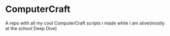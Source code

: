 # ComputerCraft
A repo with all my cool ComputerCraft scripts i made while i am alive(mostly at the school Deep Dive)

